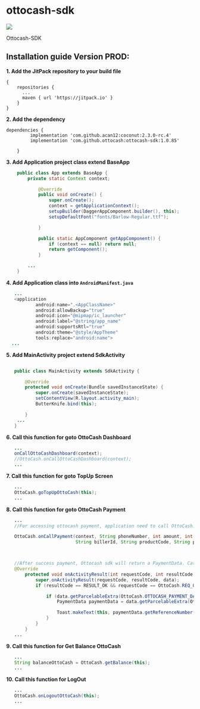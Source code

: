 # ottocash-sdk

[![](https://jitpack.io/v/ottocash/ottocash-sdk.svg)](https://jitpack.io/#ottocash/ottocash-sdk)

Ottocash-SDK


## Installation guide Version PROD:

**1. Add the JitPack repository to your build file**
```allprojects
{
    repositories {
      ...
   	  maven { url 'https://jitpack.io' }
    }
}
```


**2. Add the dependency**
```
dependencies {
		 implementation 'com.github.acan12:coconut:2.3.0-rc.4'
		 implementation 'com.github.ottocash:ottocash-sdk:1.0.85'

	}
```


**3. Add Application project class extend BaseApp**
```java
    public class App extends BaseApp {
        private static Context context;

            @Override
            public void onCreate() {
                super.onCreate();
                context = getApplicationContext();
                setupBuilder(DaggerAppComponent.builder(), this);
                setupDefaultFont("fonts/Barlow-Regular.ttf");

            }

            public static AppComponent getAppComponent() {
                if (context == null) return null;
                return getComponent();
            }

        ...
    }
```


**4. Add Application class into `AndroidManifest.java`**
```java
   ...
   <application
           android:name=".<AppClassName>"
           android:allowBackup="true"
           android:icon="@mipmap/ic_launcher"
           android:label="@string/app_name"
           android:supportsRtl="true"
           android:theme="@style/AppTheme"
           tools:replace="android:name">
  ...

```


**5.  Add MainActivity project extend SdkActivity**
```java

   public class MainActivity extends SdkActivity {

       @Override
       protected void onCreate(Bundle savedInstanceState) {
           super.onCreate(savedInstanceState);
           setContentView(R.layout.activity_main);
           ButterKnife.bind(this);

       }
    ...
   }


```


**6.  Call this function for goto OttoCash Dashboard**
```java
   ...
   onCallOttoCashDashboard(context);
   //OttoCash.onCallOttoCashDashboard(context);
   ...

```

**7.  Call this function for goto TopUp Screen**
```java
   ...
   OttoCash.goTopUpOttoCash(this);
   ...

```


**8.  Call this function for goto OttoCash Payment**
```java
   ...
   //For accessing ottocash payment, application need to call OttoCash.onCallPayment() and follow the function arguments.

   OttoCash.onCallPayment(context, String phoneNumber, int amount, int fee, String productName,
                          String billerId, String productCode, String partnerCode);



   //After success payment, Ottocash sdk will return a PaymentData. Catch the data by handling the onActivityResult(), code example shown below:
   @Override
       protected void onActivityResult(int requestCode, int resultCode, @Nullable Intent data) {
           super.onActivityResult(requestCode, resultCode, data);
           if (resultCode == RESULT_OK && requestCode == OttoCash.REQ_OTTOCASH_PAYMENT) {

               if (data.getParcelableExtra(OttoCash.OTTOCASH_PAYMENT_DATA) != null) {
                   PaymentData paymentData = data.getParcelableExtra(OttoCash.OTTOCASH_PAYMENT_DATA);

                   Toast.makeText(this, paymentData.getReferenceNumber(), Toast.LENGTH_LONG).show();
               }
           }
       }
   ...

```

**9.  Call this function for Get Balance OttoCash**
```java
   ...
   String balanceOttoCash = OttoCash.getBalance(this);
   ...

```


**10.  Call this function for LogOut**
```java
   ...
   OttoCash.onLogoutOttoCash(this);
   ...

```






